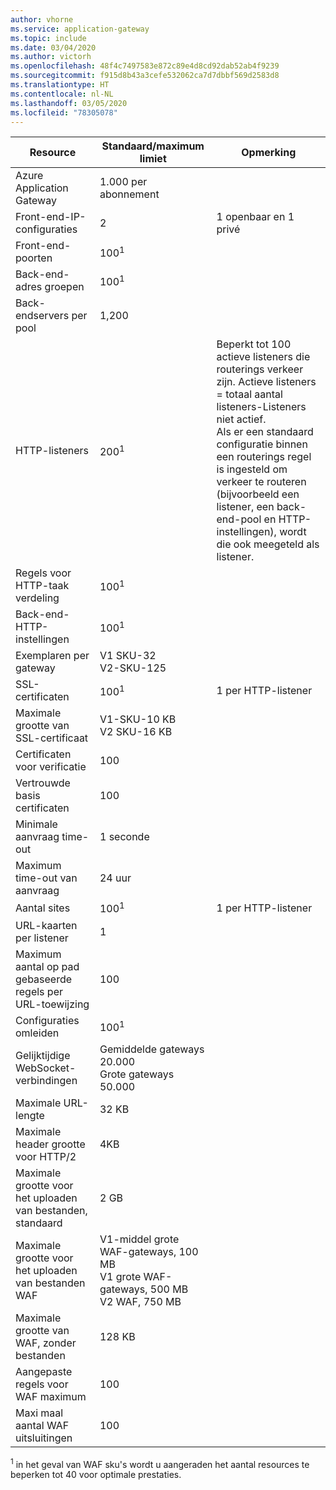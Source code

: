 ```yaml
---
author: vhorne
ms.service: application-gateway
ms.topic: include
ms.date: 03/04/2020
ms.author: victorh
ms.openlocfilehash: 48f4c7497583e872c89e4d8cd92dab52ab4f9239
ms.sourcegitcommit: f915d8b43a3cefe532062ca7d7dbbf569d2583d8
ms.translationtype: HT
ms.contentlocale: nl-NL
ms.lasthandoff: 03/05/2020
ms.locfileid: "78305078"
---
```

| Resource | Standaard/maximum limiet | Opmerking |
| --- | --- | --- |
| Azure Application Gateway |1\.000 per abonnement | |
| Front-end-IP-configuraties |2 |1 openbaar en 1 privé |
| Front-end-poorten |100<sup>1</sup> | |
| Back-end-adres groepen |100<sup>1</sup> | |
| Back-endservers per pool |1,200 | |
| HTTP-listeners |200<sup>1</sup> |Beperkt tot 100 actieve listeners die routerings verkeer zijn. Actieve listeners = totaal aantal listeners-Listeners niet actief.<br>Als er een standaard configuratie binnen een routerings regel is ingesteld om verkeer te routeren (bijvoorbeeld een listener, een back-end-pool en HTTP-instellingen), wordt die ook meegeteld als listener.|
| Regels voor HTTP-taak verdeling |100<sup>1</sup> | |
| Back-end-HTTP-instellingen |100<sup>1</sup> | |
| Exemplaren per gateway |V1 SKU-32<br>V2-SKU-125 | |
| SSL-certificaten |100<sup>1</sup> |1 per HTTP-listener |
| Maximale grootte van SSL-certificaat |V1-SKU-10 KB<br>V2 SKU-16 KB| |
| Certificaten voor verificatie |100 | |
| Vertrouwde basis certificaten |100 | |
| Minimale aanvraag time-out |1 seconde | |
| Maximum time-out van aanvraag |24 uur | |
| Aantal sites |100<sup>1</sup> |1 per HTTP-listener |
| URL-kaarten per listener |1 | |
| Maximum aantal op pad gebaseerde regels per URL-toewijzing|100||
| Configuraties omleiden |100<sup>1</sup>| |
| Gelijktijdige WebSocket-verbindingen |Gemiddelde gateways 20.000<br> Grote gateways 50.000| |
| Maximale URL-lengte|32 KB| |
| Maximale header grootte voor HTTP/2 |4KB| |
| Maximale grootte voor het uploaden van bestanden, standaard |2 GB | |
| Maximale grootte voor het uploaden van bestanden WAF |V1-middel grote WAF-gateways, 100 MB<br>V1 grote WAF-gateways, 500 MB<br>V2 WAF, 750 MB| |
| Maximale grootte van WAF, zonder bestanden|128 KB||
| Aangepaste regels voor WAF maximum|100||
| Maxi maal aantal WAF uitsluitingen|100||

<sup>1</sup> in het geval van WAF sku's wordt u aangeraden het aantal resources te beperken tot 40 voor optimale prestaties.
